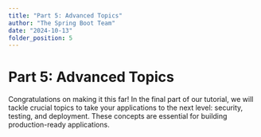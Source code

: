 ```yaml
---
title: "Part 5: Advanced Topics"
author: "The Spring Boot Team"
date: "2024-10-13"
folder_position: 5
---
```


# Part 5: Advanced Topics

Congratulations on making it this far! In the final part of our tutorial, we will tackle crucial topics to take your applications to the next level: security, testing, and deployment. These concepts are essential for building production-ready applications.